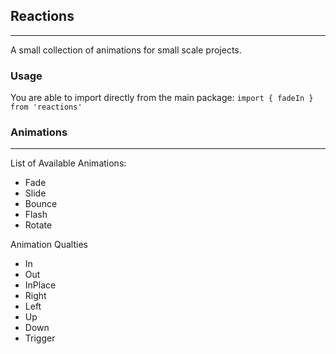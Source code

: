 ## Reactions
---
A small collection of animations for small scale projects. 

### Usage
You are able to import directly from the main package:
```import { fadeIn } from 'reactions'```


### Animations
---
List of Available Animations:
- Fade
- Slide 
- Bounce
- Flash 
- Rotate

Animation Qualties
- In
- Out
- InPlace
- Right
- Left
- Up
- Down
- Trigger
